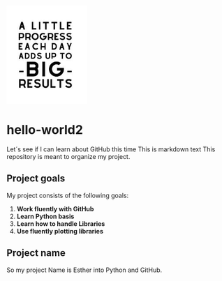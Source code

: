 ![Progress](progress.JPG)

# hello-world2
Let´s see if I can learn about GitHub this time
This is markdown text
This repository is meant to organize my project.

## Project goals
My project consists of the following goals:

1. **Work fluently with GitHub**
2. **Learn Python basis**
3. **Learn how to handle Libraries**
3. **Use fluently plotting libraries**

## Project name
So my project Name is Esther into Python and GitHub.

